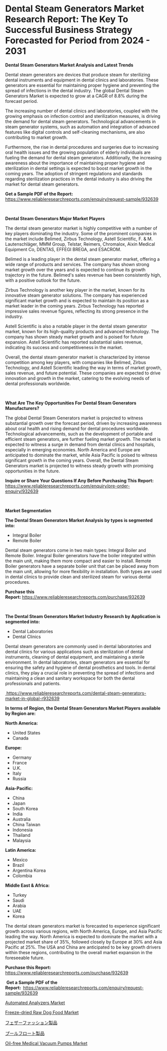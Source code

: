 <p><h1>Dental Steam Generators Market Research Report: The Key To Successful Business Strategy Forecasted for Period from 2024 - 2031</h1></p><p><strong>Dental Steam Generators Market Analysis and Latest Trends</strong></p>
<p><p>Dental steam generators are devices that produce steam for sterilizing dental instruments and equipment in dental clinics and laboratories. These generators are essential for maintaining proper hygiene and preventing the spread of infections in the dental industry. The global Dental Steam Generators Market is expected to grow at a CAGR of 8.8% during the forecast period. </p><p>The increasing number of dental clinics and laboratories, coupled with the growing emphasis on infection control and sterilization measures, is driving the demand for dental steam generators. Technological advancements in steam generator systems, such as automation and integration of advanced features like digital controls and self-cleaning mechanisms, are also contributing to market growth.</p><p>Furthermore, the rise in dental procedures and surgeries due to increasing oral health issues and the growing population of elderly individuals are fueling the demand for dental steam generators. Additionally, the increasing awareness about the importance of maintaining proper hygiene and sterilization in dental settings is expected to boost market growth in the coming years. The adoption of stringent regulations and standards regarding sterilization practices in the dental industry is also driving the market for dental steam generators.</p></p>
<p><strong>Get a Sample PDF of the Report:&nbsp;</strong> <a href="https://www.reliableresearchreports.com/enquiry/request-sample/932639">https://www.reliableresearchreports.com/enquiry/request-sample/932639</a></p>
<p>&nbsp;</p>
<p><strong>Dental Steam Generators Major Market Players</strong></p>
<p><p>The dental steam generator market is highly competitive with a number of key players dominating the industry. Some of the prominent companies in the market include Belimed, Zirbus Technology, Astell Scientific, F. & M. Lautenschläger, MMM Group, Telstar, Reimers, Chromalox, Aixin Medical Equipment Co, DENTAS, EFFEGI BREGA, and ESACROM.</p><p>Belimed is a leading player in the dental steam generator market, offering a wide range of products and services. The company has shown strong market growth over the years and is expected to continue its growth trajectory in the future. Belimed's sales revenue has been consistently high, with a positive outlook for the future.</p><p>Zirbus Technology is another key player in the market, known for its innovative steam generator solutions. The company has experienced significant market growth and is expected to maintain its position as a market leader in the coming years. Zirbus Technology has reported impressive sales revenue figures, reflecting its strong presence in the industry.</p><p>Astell Scientific is also a notable player in the dental steam generator market, known for its high-quality products and advanced technology. The company has shown steady market growth and is poised for future expansion. Astell Scientific has reported substantial sales revenue, indicating its success and competitiveness in the market.</p><p>Overall, the dental steam generator market is characterized by intense competition among key players, with companies like Belimed, Zirbus Technology, and Astell Scientific leading the way in terms of market growth, sales revenue, and future potential. These companies are expected to drive innovation and growth in the market, catering to the evolving needs of dental professionals worldwide.</p></p>
<p>&nbsp;</p>
<p><strong>What Are The Key Opportunities For Dental Steam Generators Manufacturers?</strong></p>
<p><p>The global Dental Steam Generators market is projected to witness substantial growth over the forecast period, driven by increasing awareness about oral health and rising demand for dental procedures worldwide. Technological advancements, such as the development of portable and efficient steam generators, are further fueling market growth. The market is expected to witness a surge in demand from dental clinics and hospitals, especially in emerging economies. North America and Europe are anticipated to dominate the market, while Asia Pacific is poised to witness significant growth in the coming years. Overall, the Dental Steam Generators market is projected to witness steady growth with promising opportunities in the future.</p></p>
<p><strong>Inquire or Share Your Questions If Any Before Purchasing This Report:</strong> <a href="https://www.reliableresearchreports.com/enquiry/pre-order-enquiry/932639">https://www.reliableresearchreports.com/enquiry/pre-order-enquiry/932639</a></p>
<p>&nbsp;</p>
<p><strong>Market Segmentation</strong></p>
<p><strong>The Dental Steam Generators Market Analysis by types is segmented into:</strong></p>
<p><ul><li>Integral Boiler</li><li>Remote Boiler</li></ul></p>
<p><p>Dental steam generators come in two main types: Integral Boiler and Remote Boiler. Integral Boiler generators have the boiler integrated within the main unit, making them more compact and easier to install. Remote Boiler generators have a separate boiler unit that can be placed away from the main unit, allowing for more flexibility in installation. Both types are used in dental clinics to provide clean and sterilized steam for various dental procedures.</p></p>
<p><strong>Purchase this Report:&nbsp;</strong><a href="https://www.reliableresearchreports.com/purchase/932639">https://www.reliableresearchreports.com/purchase/932639</a></p>
<p>&nbsp;</p>
<p><strong>The Dental Steam Generators Market Industry Research by Application is segmented into:</strong></p>
<p><ul><li>Dental Laboratories</li><li>Dental Clinics</li></ul></p>
<p><p>Dental steam generators are commonly used in dental laboratories and dental clinics for various applications such as sterilization of dental instruments, cleaning of dental equipment, and maintaining a sterile environment. In dental laboratories, steam generators are essential for ensuring the safety and hygiene of dental prosthetics and tools. In dental clinics, they play a crucial role in preventing the spread of infections and maintaining a clean and sanitary workspace for both the dental professionals and patients.</p></p>
<p><a href="https://www.reliableresearchreports.com/dental-steam-generators-market-in-global-r932639">&nbsp;https://www.reliableresearchreports.com/dental-steam-generators-market-in-global-r932639</a></p>
<p><strong>In terms of Region, the Dental Steam Generators Market Players available by Region are:</strong></p>
<p>
    <p> <strong> North America: </strong>
        <ul>
            <li>United States</li>
            <li>Canada</li>
        </ul>
        </p> 
    <p> <strong> Europe: </strong>
        <ul>
            <li>Germany</li>
            <li>France</li>
            <li>U.K.</li>
            <li>Italy</li>
            <li>Russia</li>
        </ul>
        </p> 
    <p> <strong> Asia-Pacific: </strong>
        <ul>
            <li>China</li>
            <li>Japan</li>
            <li>South Korea</li>
            <li>India</li>
            <li>Australia</li>
            <li>China Taiwan</li>
            <li>Indonesia</li>
            <li>Thailand</li>
            <li>Malaysia</li>
        </ul>
        </p> 
    <p> <strong> Latin America: </strong>
        <ul>
            <li>Mexico</li>
            <li>Brazil</li>
            <li>Argentina Korea</li>
            <li>Colombia</li>
        </ul>
        </p> 
    <p> <strong> Middle East & Africa: </strong>
        <ul>
            <li>Turkey</li>
            <li>Saudi</li>
            <li>Arabia</li>
            <li>UAE</li>
            <li>Korea</li>
        </ul>
    </p>
    </p>
<p><p>The dental steam generators market is forecasted to experience significant growth across various regions, with North America, Europe, and Asia Pacific leading the way. North America is expected to dominate the market with a projected market share of 35%, followed closely by Europe at 30% and Asia Pacific at 25%. The USA and China are anticipated to be key growth drivers within these regions, contributing to the overall market expansion in the foreseeable future.</p></p>
<p><strong>Purchase this Report: </strong><a href="https://www.reliableresearchreports.com/purchase/932639">https://www.reliableresearchreports.com/purchase/932639</a></p>
<p>&nbsp;<strong>Get a Sample PDF of the Report:&nbsp;&nbsp;</strong><a href="https://www.reliableresearchreports.com/enquiry/request-sample/932639">https://www.reliableresearchreports.com/enquiry/request-sample/932639</a></p>
<p><strong></strong></p>
<p><p><a href="https://www.linkedin.com/pulse/automated-analyzers-market-trends-forecast-competitive-analysis-lvk7f">Automated Analyzers Market</a></p><p><a href="https://issuu.com/reportprime-2/docs/freeze-dried-raw-dog-food-market-size-2030.pptx">Freeze-dried Raw Dog Food Market</a></p><p><a href="https://github.com/dadanedu33/Market-Research-Report-List-1/blob/main/741037483527.md">フェザーファッション製品</a></p><p><a href="https://github.com/zoetazuur/Market-Research-Report-List-1/blob/main/123265083528.md">プールフロート製品</a></p><p><a href="https://github.com/IzaiahBartell/Market-Research-Report-List-1/blob/main/oil-free-medical-vacuum-pumps-market.md">Oil-free Medical Vacuum Pumps Market</a></p></p>